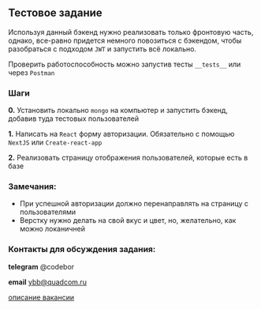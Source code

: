 ## Тестовое задание
Используя данный бэкенд нужно реализовать только фронтовую часть, однако, все-равно придется немного повозиться с бэкендом, чтобы разобраться с подходом `JWT` и запустить всё локально.

Проверить работоспособность можно запустив тесты `__tests__` или через `Postman`

### Шаги
   **0.** Установить локально `mongo` на компьютер и запустить бэкенд, добавив туда тестовых пользователей

   **1.** Написать на `React` форму авторизации. Обязательно с помощью `NextJS` или `Create-react-app`

   **2.** Реализовать страницу отображения пользователей, которые есть в базе

### Замечания:
- При успешной авторизации должно перенаправлять на страницу с пользователями
- Верстку нужно делать на свой вкус и цвет, но, желательно, как можно локаничней

### Контакты для обсуждения задания:

**telegram** @codebor

**email** ybb@quadcom.ru

[описание вакансии](./vacancy.md)